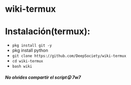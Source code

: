 # wiki-termux

# Instalación(termux):

* `pkg install git -y`
* pkg install python
* `git clone https://github.com/DeepSociety/wiki-termux`
* `cd wiki-termux`
* `bash wiki`

##### No olvides compartir el script😛 7w7
